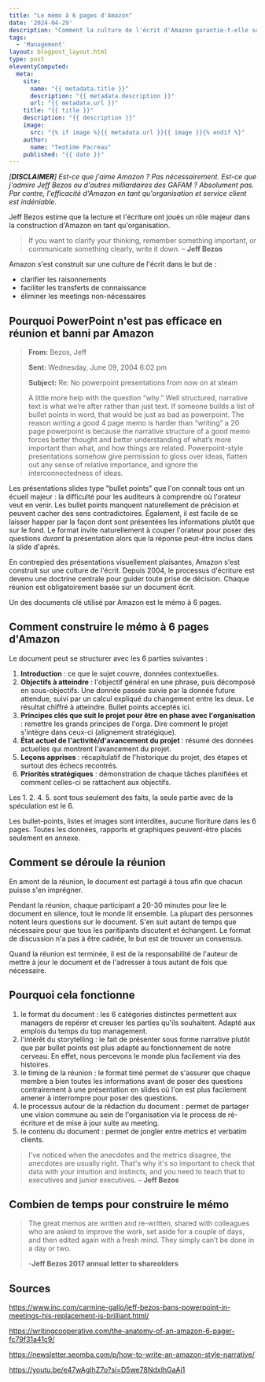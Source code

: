 ```yaml
---
title: "Le mémo à 6 pages d'Amazon"
date: '2024-04-29'
description: "Comment la culture de l'écrit d'Amazon garantie-t-elle son efficacité ?"
tags: 
  - 'Management'
layout: blogpost_layout.html
type: post
eleventyComputed:
  meta:
    site:
      name: "{{ metadata.title }}"
      description: "{{ metadata.description }}"
      url: "{{ metadata.url }}"
    title: "{{ title }}"
    description: "{{ description }}"
    image:
      src: "{% if image %}{{ metadata.url }}{{ image }}{% endif %}"
    author:
      name: "Teotime Pacreau"
    published: "{{ date }}"
---
```


*[**DISCLAIMER**] Est-ce que j'aime Amazon ? Pas nécessairement. Est-ce que j'admire Jeff Bezos ou d'autres milliardaires des GAFAM ? Absolument pas. Par contre, l'efficacité d'Amazon en tant qu'organisation et service client est indéniable.*

Jeff Bezos estime que la lecture et l'écriture ont joués un rôle majeur dans la construction d'Amazon en tant qu'organisation.
>If you want to clarify your thinking, remember something important, or communicate something clearly, write it down.
– **Jeff Bezos**

Amazon s'est construit sur une culture de l'écrit dans le but de :
- clarifier les raisonnements
- faciliter les transferts de connaissance
- éliminer les meetings non-nécessaires


## Pourquoi PowerPoint n'est pas efficace en réunion et banni par Amazon
> **From:** Bezos, Jeff
>
> **Sent:** Wednesday, June 09, 2004 6:02 pm
>
> **Subject:** Re: No powerpoint presentations from now on at steam
>
>A little more help with the question “why.”
Well structured, narrative text is what we’re after rather than just text. If someone builds a list of bullet points in word, that would be just as bad as powerpoint.
The reason writing a good 4 page memo is harder than “writing” a 20 page powerpoint is because the narrative structure of a good memo forces better thought and better understanding of what’s more important than what, and how things are related.
Powerpoint-style presentations somehow give permission to gloss over ideas, flatten out any sense of relative importance, and ignore the interconnectedness of ideas.

Les présentations slides type "bullet points" que l'on connaît tous ont un écueil majeur : la difficulté pour les auditeurs à comprendre où l'orateur veut en venir. Les bullet points manquent naturellement de précision et peuvent cacher des sens contradictoires. Également, il est facile de se laisser happer par la façon dont sont présentées les informations plutôt que sur le fond.
Le format invite naturellement à couper l'orateur pour poser des questions *durant* la présentation alors que la réponse peut-être inclus dans la slide d'après.

En contrepied des présentations visuellement plaisantes, Amazon s'est construit sur une culture de l'écrit. Depuis 2004, le processus d'écriture est devenu une doctrine centrale pour guider toute prise de décision.
Chaque réunion est obligatoirement basée sur un document écrit.

Un des documents clé utilisé par Amazon est le mémo à 6 pages.

## Comment construire le mémo à 6 pages d'Amazon
Le document peut se structurer avec les 6 parties suivantes :
1. **Introduction** : ce que le sujet couvre, données contextuelles.
2. **Objectifs à atteindre** : l'objectif général en une phrase, puis décomposé en sous-objectifs. Une donnée passée suivie par la donnée future attendue, suivi par un calcul expliqué du changement entre les deux. Le résultat chiffré à atteindre. Bullet points acceptés ici.
3. **Principes clés que suit le projet pour être en phase avec l'organisation** : remettre les grands principes de l'orga. Dire comment le projet s'intègre dans ceux-ci (alignement stratégique).
4. **État actuel de l'activité/d'avancement du projet** : résumé des données actuelles qui montrent l'avancement du projet.
5. **Leçons apprises** : récapitulatif de l'historique du projet, des étapes et surtout des échecs recontrés.
6. **Priorités stratégiques** : démonstration de chaque tâches planifiées et comment celles-ci se rattachent aux objectifs.

Les 1. 2. 4. 5. sont tous seulement des faits, la seule partie avec de la spéculation est le 6.

Les bullet-points, listes et images sont interdites, aucune fioriture dans les 6 pages. Toutes les données, rapports et graphiques peuvent-être placés seulement en annexe.

## Comment se déroule la réunion 
En amont de la réunion, le document est partagé à tous afin que chacun puisse s'en imprégner.

Pendant la réunion, chaque participant a 20-30 minutes pour lire le document en silence, tout le monde lit ensemble. La plupart des personnes notent leurs questions sur le document. S'en suit autant de temps que nécessaire pour que tous les paritipants discutent et échangent. Le format de discussion n'a pas à être cadrée, le but est de trouver un consensus.

Quand la réunion est terminée, il est de la responsabilité de l'auteur de mettre à jour le document et de l'adresser à tous autant de fois que nécessaire.

## Pourquoi cela fonctionne
1. le format du document : les 6 catégories distinctes permettent aux managers de repérer et creuser les parties qu'ils souhaitent. Adapté aux emplois du temps du top management.
2. l'intérêt du storytelling : le fait de présenter sous forme narrative plutôt que par bullet points est plus adapté au fonctionnement de notre cerveau. En effet, nous percevons le monde plus facilement via des histoires.
3. le timing de la réunion : le format timé permet de s'assurer que chaque membre a bien toutes les informations avant de poser des questions contrairement à une présentation en slides où l'on est plus facilement amener à interrompre pour poser des questions.
4. le processus autour de la rédaction du document : permet de partager une vision commune au sein de l'organisation via le process de ré-écriture et de mise à jour suite au meeting.
5. le contenu du document : permet de jongler entre metrics et verbatim clients. 
>I've noticed when the anecdotes and the metrics disagree, the anecdotes are usually right. That's why it's so important to check that data with your intuition and instincts, and you need to teach that to executives and junior executives.
– **Jeff Bezos**

## Combien de temps pour construire le mémo
> The great memos are written and re-written, shared with colleagues who are asked to improve the work, set aside for a couple of days, and then edited again with a fresh mind. They simply can’t be done in a day or two.
>
> -**Jeff Bezos 2017 annual letter to shareolders**

## Sources
<https://www.inc.com/carmine-gallo/jeff-bezos-bans-powerpoint-in-meetings-his-replacement-is-brilliant.html/>

<https://writingcooperative.com/the-anatomy-of-an-amazon-6-pager-fc79f31a41c9/>

<https://newsletter.seomba.com/p/how-to-write-an-amazon-style-narrative/>

https://youtu.be/e47wAgIhZ7o?si=D5we78NdxIhGaAj1